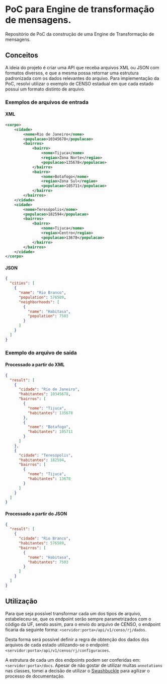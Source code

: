 # PoC para Engine de transformação de mensagens.

Repositório de PoC da construção de uma Engine de Transformação de mensagens.

## Conceitos

A ideia do projeto é criar uma API que receba arquivos XML ou JSON com formatos diversos, e que a mesma possa retornar uma estrutura padronizada com os dados relevantes do arquivo. Para implementação da PoC, resolvi utilizar o exemplo de CENSO estadual em que cada estado possui um formato distinto de arquivo.

### Exemplos de arquivos de entrada

#### XML

```xml
<corpo>
    <cidade>
        <nome>Rio de Janeiro</nome>
        <populacao>10345678</populacao>
        <bairros>
            <bairro>
                <nome>Tijuca</nome>
                <regiao>Zona Norte</regiao>
                <populacao>135678</populacao>
            </bairro>
            <bairro>
                <nome>Botafogo</nome>
                <regiao>Zona Sul</regiao>
                <populacao>105711</populacao>
            </bairro>
        </bairros>
    </cidade>
    <cidade>
        <nome>Teresópolis</nome>
        <populacao>182594</populacao>
        <bairros>
            <bairro>
                <nome>Tijuca</nome>
                <regiao>Centro</regiao>
                <populacao>13678</populacao>
            </bairro>
        </bairros>
    </cidade>
</corpo>
```

#### JSON

```json
{
  "cities": [
    {
      "name": "Rio Branco",
      "population": 576589,
      "neighborhoods": [
        {
          "name": "Habitasa",
          "population": 7503
        }
      ]
    }
  ]
}
```

### Exemplo do arquivo de saída

#### Processado a partir do XML

```json
{
  "result": [
    {
      "cidade": "Rio de Janeiro",
      "habitantes": 10345678,
      "bairros": [
        {
          "nome": "Tijuca",
          "habitantes": 135678
        },
        {
          "nome": "Botafogo",
          "habitantes": 105711
        }
      ]
    },
    {
      "cidade": "Teresópolis",
      "habitantes": 182594,
      "bairros": [
        {
          "nome": "Tijuca",
          "habitantes": 13678
        }
      ]
    }
  ]
}
```

#### Processado a partir do JSON

```json
{
  "result": [
    {
      "cidade": "Rio Branco",
      "habitantes": 576589,
      "bairros": [
        {
          "nome": "Habitasa",
          "habitantes": 7503
        }
      ]
    }
  ]
}
```

## Utilização

Para que seja possível transformar cada um dos tipos de arquivo, estabeleceu-se, que os endpoint serão sempre parametrizados com o código da UF, sendo assim, para o envio do arquivo de CENSO, o endpoint ficaria da seguinte forma: `<servidor:porta>/api/v1/censo/rj/dados`.

Desta forma será possível definir a regra de obtenção dos dados dos arquivos de cada estado utilizando-se o endpoint: `<servidor:porta>/api/v1/censo/rj/configuracoes`.

A estrutura de cada um dos endpoints podem ser conferidas em: `<servidor:porta>/docs`. Apesar de não gostar de utilizar muitas `annotations` nas classes, tomei a decisão de utilizar o [Swashbuckle](https://github.com/domaindrivendev/Swashbuckle) para agilizar o processo de documentação.
